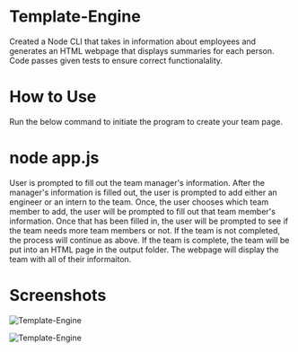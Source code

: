 # Template-Engine

Created a Node CLI that takes in information about employees and generates an HTML webpage that displays summaries for each person. Code passes given tests to ensure correct functionalality.

# How to Use

Run the below command to initiate the program to create your team page.

# node app.js

User is prompted to fill out the team manager's information. After the manager's information is filled out, the user is prompted to add either an engineer or an intern to the team. Once, the user chooses which team member to add, the user will be prompted to fill out that team member's information. Once that has been filled in, the user will be prompted to see if the team needs more team members or not. If the team is not completed, the process will continue as above. If the team is complete, the team will be put into an HTML page in the output folder. The webpage will display the team with all of their informaiton.

# Screenshots

![Template-Engine](./images/Screenshot.PNG "Team Page")

![Template-Engine](./images/Screenshot1.PNG "Team Page Continued")
